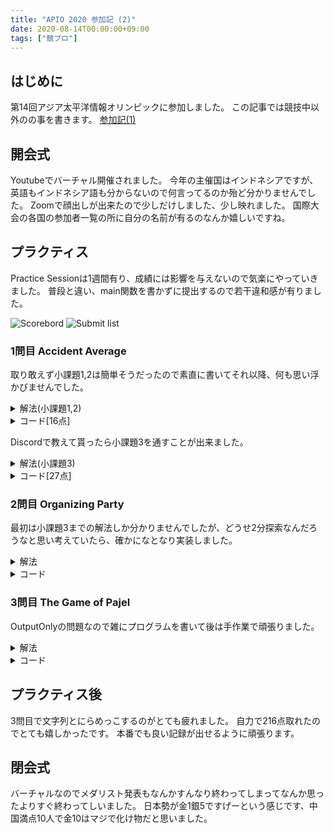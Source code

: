 ```yaml
---
title: "APIO 2020 参加記 (2)"
date: 2020-08-14T00:00:00+09:00
tags: ["競プロ"]
---
```

## はじめに

第14回アジア太平洋情報オリンピックに参加しました。
この記事では競技中以外のの事を書きます。
[参加記(1)](/posts/apio_2020_1)

## 開会式

Youtubeでバーチャル開催されました。
今年の主催国はインドネシアですが、英語もインドネシア語も分からないので何言ってるのか殆ど分かりませんでした。
Zoomで顔出しが出来たので少しだけしました、少し映れました。
国際大会の各国の参加者一覧の所に自分の名前が有るのなんか嬉しいですね。

## プラクティス

Practice Sessionは1週間有り、成績には影響を与えないので気楽にやっていきました。
普段と違い、main関数を書かずに提出するので若干違和感が有りました。

![Scorebord](scoreboard.jpg)
![Submit list](submitlist.jpg)

### 1問目 Accident Average

取り敢えず小課題1,2は簡単そうだったので素直に書いてそれ以降、何も思い浮かびませんでした。

<details><summary>解法(小課題1,2)</summary>

#### 小課題1

単調減少となってるので平均を上げるには大きい数が欲しいので累積和を取っておいてLから末端までの平均値です。

#### 小課題2

Qが小さいので$O(Q^2)$が通ります。
なので、累積和で区間和を$O(1)$で出せるようにしておき、左端を[L,R]の範囲全て試します。

</details>

<details><summary>コード[16点]</summary>

| ID   | Verdict   | Score |
| ---- | --------- | ----- |
| 1    | AC        | 7/7   |
| 2    | AC        | 9/9   |
| 3    | TLE       | 0/11  |
| 4    | TLE       | 0/28  |
| 5    | TLE       | 0/21  |
| 6    | TLE       | 0/24  |

```cpp
#include <bits/stdc++.h>
#include "average.h"
using namespace std;
using i64 = long long;
#define endl "\n"

i64 N;
vector<i64> crash, sum;
bool task1 = true;

void init()
{
  sum.push_back(0);
}

void addMonth(int K)
{
  if (crash.size() != 0 && crash[crash.size() - 1] < K)
    task1 = false;
  crash.push_back(K);
  sum.push_back(sum[N] + K);
  N++;
}

double maximumAverage(int L, int R)
{
  if (task1)
    return (double)(sum[N] - sum[L]) / (N - L);
  double ans = 0;
  for (i64 i = L; i <= R; i++)
    ans = max(ans, (double)(sum[N] - sum[i]) / (N - i));
  return ans;
}
```

</details>

Discordで教えて貰ったら小課題3を通すことが出来ました。

<details><summary>解法(小課題3)</summary>

$A_{x+1}\leqq A_{x}$であれば$A_{x}$ も含めたほうが良いと教えてもらったので上限100であれば殆どが0で単調減少が崩れないので0以外の数字の箇所と範囲ギリギリの場所だけ見ればその中のどれかが最大値です。

</details>

<details><summary>コード[27点]</summary>

| ID   | Verdict   | Score |
| ---- | --------- | ----- |
| 1    | AC        | 7/7   |
| 2    | AC        | 9/9   |
| 3    | AC        | 11/11 |
| 4    | TLE       | 0/28  |
| 5    | TLE       | 0/21  |
| 6    | TLE       | 0/24  |

```cpp
#include <bits/stdc++.h>
#include "average.h"
using namespace std;
using i64 = long long;
#define endl "\n"

i64 N;
vector<i64> crash, sum, ind;
bool task1 = true;

void init()
{
  sum.push_back(0);
}

void addMonth(int K)
{
  if (crash.size() != 0 && crash[crash.size() - 1] < K)
    task1 = false;
  crash.push_back(K);
  sum.push_back(sum[N] + K);
  if (K != 0)
    ind.push_back(N);
  N++;
}

double maximumAverage(int L, int R)
{
  if (task1)
    return (double)(sum[N] - sum[L]) / (N - L);
  double ans = 0;
  for (i64 i : ind)
    if (L <= i && i <= R)
      ans = max(ans, (double)(sum[N] - sum[i]) / (N - i));
  ans = max(ans, (double)(sum[N] - sum[L]) / (N - L));
  ans = max(ans, (double)(sum[N] - sum[R]) / (N - R));
  return ans;
}
```

</details>

### 2問目 Organizing Party

最初は小課題3までの解法しか分かりませんでしたが、どうせ2分探索なんだろうなと思い考えていたら、確かになとなり実装しました。

<details><summary>解法</summary>

最初に0人の人を全員に対してのクエリで特定し、居なければ人数の少ない方に必ず2人以上親しい人が居るので2分探索をして特定します。

#### 小課題1,2,3

クエリが7回で$ \displaystyle N,M<=8,N \neq M$であるため、男女一方は7人以下で全員に対して聞けるためその情報でグラフを作り次数が1では無い人が異常なゲストだと分かります。

</details>

<details><summary>コード</summary>

| ID   | Verdict   | Score |
| ---- | --------- | ----- |
| 1    | AC        | 12/12 |
| 2    | AC        | 15/15 |
| 3    | AC        | 20/20 |
| 4    | AC        | 53/53 |

```cpp
#include <bits/stdc++.h>
#include "party.h"
using namespace std;
using i64 = long long;
#define endl "\n"

int findUnusualGuest(int N, int M, int Q)
{
  vector<int> query;
  for (i64 i = 0; i < N + M; i++)
    query.push_back(i);
  vector<int> res = ask(query);
  if (res.size() != N + M)
  {
    for (i64 i = 0; i < N + M; i++)
      if (find(res.begin(), res.end(), i) == res.end())
        return i;
  }
  i64 ok, ng;
  if (N < M)
  {
    ok = 0;
    ng = N;
  }
  else
  {
    ok = N;
    ng = N + M;
  }
  while (ng != ok)
  {
    i64 mid = (ok + ng) / 2;
    query.clear();
    for (i64 i = ok; i <= mid; i++)
      query.push_back(i);
    vector<int> res = ask(query);
    if (res.size() == mid - ok + 1)
      ok = mid + 1;
    else
      ng = mid;
  }
  return ng;
}

```

</details>

### 3問目 The Game of Pajel

OutputOnlyの問題なので雑にプログラムを書いて後は手作業で頑張りました。

<details><summary>解法</summary>

塗れない場所で区切られたグリットで色が存在してる所を適当に塗った物をじっーと見つめて改善出来そうなところを手動で直していきます。

</details>

<details><summary>コード</summary>

| ID   | Verdict   | Score |
| ---- | --------- | ----- |
| 1    | AC        | 10/10 |
| 2    | AC        | 10/10 |
| 3    | AC        | 10/10 |
| 4    | AC        | 10/10 |
| 5    | AC        | 10/10 |
| 6    | AC        | 10/10 |
| 7    | AC        | 10/10 |
| 8    | AC        | 10/10 |
| 9    | AC        | 10/10 |
| 10   | AC        | 10/10 |

[outputs](outputs.zip)

<details><summary>生成プログラム</summary>

```cpp
#include <bits/stdc++.h>
using namespace std;
using i64 = long long;
#define endl "\n"

i64 dx[4] = {-1, 1, 0, 0}, dy[4] = {0, 0, -1, 1};

int main()
{
  i64 N, P;
  cin >> N >> P;
  vector<string> U(N), D(N), L(N), R(N);
  for (i64 i = 0; i < N; i++)
    cin >> U[i];
  for (i64 i = 0; i < N; i++)
    cin >> L[i] >> R[i];
  for (i64 i = 0; i < N; i++)
    cin >> D[i];
  vector<string> ans(N, string(N, '-'));
  for (i64 i = 0; i < N; i++)
    if (U[i] == "0")
      for (i64 j = 0; j < N; j++)
        ans[j][i] = 'x';
    else if (2 <= U[i].size())
    {
      ans[stoi(U[i].substr(0, U[i].size() - 1)) - 1][i] = U[i][U[i].size() - 1];
      for (i64 j = 0; ans[j][i] != U[i][U[i].size() - 1]; j++)
        ans[j][i] = 'x';
    }
  for (i64 i = 0; i < N; i++)
    if (L[i] == "0")
      for (i64 j = 0; j < N; j++)
        ans[i][j] = 'x';
    else if (2 <= L[i].size())
    {
      ans[i][stoi(L[i].substr(0, L[i].size() - 1)) - 1] = L[i][L[i].size() - 1];
      for (i64 j = 0; ans[i][j] != L[i][L[i].size() - 1]; j++)
        ans[i][j] = 'x';
    }
  for (i64 i = 0; i < N; i++)
    if (D[i] == "0")
      for (i64 j = 0; j < N; j++)
        ans[j][i] = 'x';
    else if (2 <= D[i].size())
    {
      ans[N - stoi(D[i].substr(0, D[i].size() - 1))][i] = D[i][D[i].size() - 1];
      for (i64 j = N - 1; ans[j][i] != D[i][D[i].size() - 1]; j--)
        ans[j][i] = 'x';
    }
  for (i64 i = 0; i < N; i++)
    if (R[i] == "0")
      for (i64 j = 0; j < N; j++)
        ans[i][j] = 'x';
    else if (2 <= R[i].size())
    {
      ans[i][N - stoi(R[i].substr(0, R[i].size() - 1))] = R[i][R[i].size() - 1];
      for (i64 j = N - 1; ans[i][j] != R[i][R[i].size() - 1]; j--)
        ans[i][j] = 'x';
    }
  for (i64 i = 0; i < N; i++)
    for (i64 j = 0; j < N; j++)
      if (ans[i][j] == 'M' || ans[i][j] == 'B')
      {
        queue<pair<i64, i64>> que;
        que.push({i, j});
        while (que.size())
        {
          pair<i64, i64> p = que.front();
          que.pop();
          for (i64 k = 0; k < 4; k++)
          {
            i64 ddx = p.first + dx[k], ddy = p.second + dy[k];
            if (ddx < 0 || N <= ddx || ddy < 0 || N <= ddy || ans[ddx][ddy] != '-')
              continue;
            ans[ddx][ddy] = tolower(ans[p.first][p.second]);
            que.push({ddx, ddy});
          }
        }
      }
  for (i64 i = 0; i < N; i++)
    for (i64 j = 0; j < N; j++)
    {
      if (ans[i][j] == 'x')
        ans[i][j] = '-';
    }
  for (i64 i = 0; i < N; i++)
    cout << ans[i] << endl;
}

```

| ID   | Verdict   | Score          |
| ---- | --------- | -------------- |
| 1    | OK        | 8/10[Q = 6]    |
| 2    | OK        | 7/10[Q = 12]   |
| 3    | OK        | 7/10[Q = 13]   |
| 4    | OK        | 5/10[Q = 151]  |
| 5    | AC        | 10/10          |
| 6    | OK        | 0/10[Q = 227]  |
| 7    | OK        | 2/10[Q = 212]  |
| 8    | OK        | 3/10[Q = 178]  |
| 9    | OK        | 4/10[Q = 440]  |
| 10   | OK        | 0/10[Q = 1062] |

[生成されたoutputs](generateOutputs.zip)

</details>

<details><summary>テスター</summary>

```cpp
#include <bits/stdc++.h>
using namespace std;
using i64 = long long;
#define endl "\n"

i64 dx[4] = {-1, 1, 0, 0}, dy[4] = {0, 0, -1, 1};

int main()
{
  string tc;
  cin >> tc;
  ifstream in("inputs/pajel_" + tc + ".in");
  cin.rdbuf(in.rdbuf());
  i64 N, P;
  cin >> N >> P;
  vector<string> U(N), D(N), L(N), R(N);
  for (i64 i = 0; i < N; i++)
    cin >> U[i];
  for (i64 i = 0; i < N; i++)
    cin >> L[i] >> R[i];
  for (i64 i = 0; i < N; i++)
    cin >> D[i];
  ifstream out("outputs/pajel_" + tc + ".out");
  cin.rdbuf(out.rdbuf());
  vector<string> ans(N);
  for (i64 i = 0; i < N; i++)
    cin >> ans[i];
  for (i64 i = 0; i < N; i++)
    for (i64 j = 0; j < N; j++)
      if (ans[j][i] != '-')
      {
        if (to_string(j + 1) + string(1, ans[j][i]) != U[i] && U[i] != "-")
          cerr << "U" << i << " " << to_string(j + 1) << ans[j][i] << " " << U[i] << endl;
        break;
      }
  for (i64 i = 0; i < N; i++)
    for (i64 j = 0; j < N; j++)
      if (ans[N - j - 1][i] != '-')
      {
        if (to_string(j + 1) + string(1, ans[N - j - 1][i]) != D[i] && D[i] != "-")
          cerr << "D" << i << " " << to_string(j + 1) << ans[N - j - 1][i] << " " << D[i] << endl;
        break;
      }
  for (i64 i = 0; i < N; i++)
    for (i64 j = 0; j < N; j++)
      if (ans[i][j] != '-')
      {
        if (to_string(j + 1) + string(1, ans[i][j]) != L[i] && L[i] != "-")
          cerr << "L" << i << " " << to_string(j + 1) << ans[i][j] << " " << L[i] << endl;
        break;
      }
  for (i64 i = 0; i < N; i++)
    for (i64 j = 0; j < N; j++)
      if (ans[i][N - j - 1] != '-')
      {
        if (to_string(j + 1) + string(1, ans[i][N - j - 1]) != R[i] && R[i] != "-")
          cerr << "R" << i << " " << to_string(j + 1) << ans[i][N - j - 1] << " " << R[i] << endl;
        break;
      }
  vector<vector<bool>> ch(N, vector<bool>(N));
  i64 q = 0;
  for (i64 i = 0; i < N; i++)
    for (i64 j = 0; j < N; j++)
      if (ans[i][j] != '-' && !ch[i][j])
      {
        q++;
        ch[i][j] = true;
        char now = tolower(ans[i][j]);
        queue<pair<i64, i64>> que;
        que.push({i, j});
        while (que.size())
        {
          pair<i64, i64> p = que.front();
          que.pop();
          for (i64 k = 0; k < 4; k++)
          {
            i64 ddx = p.first + dx[k], ddy = p.second + dy[k];
            if (ddx < 0 || N <= ddx || ddy < 0 || N <= ddy || ch[ddx][ddy] || tolower(ans[ddx][ddy]) != now)
              continue;
            ch[ddx][ddy] = true;
            que.push({ddx, ddy});
          }
        }
      }
  cerr << "P = " << P << endl;
  cerr << "Q = " << q << endl;
  cerr << "Score = " << (i64)(10 - sqrt(2 * (q - P))) << endl;
  return 0;
}
```

</details>
</details>

## プラクティス後

3問目で文字列とにらめっこするのがとても疲れました。
自力で216点取れたのでとても嬉しかったです。
本番でも良い記録が出せるように頑張ります。

## 閉会式

バーチャルなのでメダリスト発表もなんかすんなり終わってしまってなんか思ったよりすぐ終わってしいました。
日本勢が金1銀5ですげーという感じです、中国満点10人で金10はマジで化け物だと思いました。
